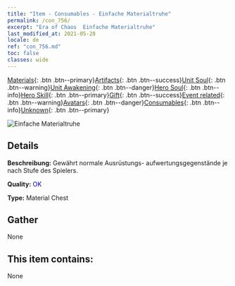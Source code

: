 ```yaml
---
title: "Item - Consumables - Einfache Materialtruhe"
permalink: /con_756/
excerpt: "Era of Chaos  Einfache Materialtruhe"
last_modified_at: 2021-05-28
locale: de
ref: "con_756.md"
toc: false
classes: wide
---
```

 [Materials](/ItemsDE/){: .btn .btn--primary}[Artifacts](/ItemsDE/Artifacts/){: .btn .btn--success}[Unit Soul](/ItemsDE/UnitSoul/){: .btn .btn--warning}[Unit Awakening](/ItemsDE/UnitAwakening/){: .btn .btn--danger}[Hero Soul](/ItemsDE/HeroSoul/){: .btn .btn--info}[Hero Skill](/ItemsDE/HeroSkill/){: .btn .btn--primary}[Gift](/ItemsDE/Gift/){: .btn .btn--success}[Event related](/ItemsDE/Events/){: .btn .btn--warning}[Avatars](/ItemsDE/Avatars/){: .btn .btn--danger}[Consumables](/ItemsDE/Consumables/){: .btn .btn--info}[Unknown](/ItemsDE/Unknown/){: .btn .btn--primary}

 ![Einfache Materialtruhe](/images/t/i_304002.png)

## Details
 **Beschreibung:** Gewährt normale Ausrüstungs- aufwertungsgegenstände je nach Stufe des Spielers.

 **Quality:** <span style="color: #0000CD">OK</span>

 **Type:** Material Chest

## Gather

  None

## This item contains:

  None

